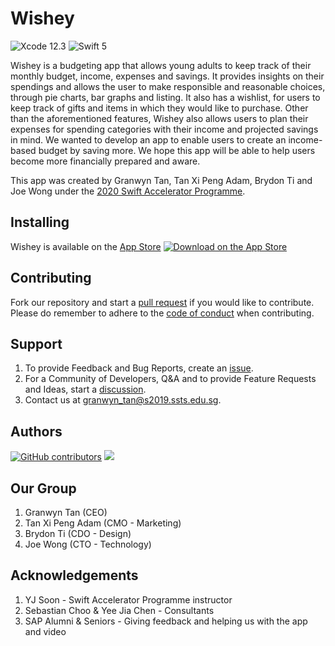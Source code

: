 # Wishey
![Xcode 12.3](http://img.shields.io/badge/Xcode-12.3-blue.svg?style=flat-square) ![Swift 5](http://img.shields.io/badge/Swift-5-orange.svg?style=flat-square)
<br>

Wishey is a budgeting app that allows young adults to keep track of their monthly budget, income, expenses and savings. It provides insights on their spendings and allows the user to make responsible and reasonable choices, through pie charts, bar graphs and listing. It also has a wishlist, for users to keep track of gifts and items in which they would like to purchase. Other than the aforementioned features, Wishey also allows users to plan their expenses for spending categories with their income and projected savings in mind. We wanted to develop an app to enable users to create an income-based budget by saving more. We hope this app will be able to help users become more financially prepared and aware.

This app was created by Granwyn Tan, Tan Xi Peng Adam, Brydon Ti and Joe Wong under the [2020 Swift Accelerator Programme](https://www.swiftinsg.org/). 

## Installing
Wishey is available on the [App Store](https://tk.sg/sis20-wishey)
[![Download on the App Store](https://upload.wikimedia.org/wikipedia/commons/3/3c/Download_on_the_App_Store_Badge.svg)](https://tk.sg/sis20-wishey)

## Contributing
Fork our repository and start a [pull request](https://github.com/swiftaccelerator2020/Wishey/pulls) if you would like to contribute.
<br>
Please do remember to adhere to the [code of conduct](CODE_OF_CONDUCT) when contributing.

## Support
1. To provide Feedback and Bug Reports, create an [issue](https://github.com/swiftaccelerator2020/Wishey/issues).
2. For a Community of Developers, Q&A and to provide Feature Requests and Ideas, start a [discussion](https://github.com/swiftaccelerator2020/Wishey/issues).
3. Contact us at [granwyn_tan@s2019.ssts.edu.sg](granwyn_tan@s2019.ssts.edu.sg).

## Authors
[![GitHub contributors](https://img.shields.io/github/contributors/swiftaccelerator2020/Wishey?style=flat-square)](https://github.com/swiftaccelerator2020/Wishey/graphs/contributors)
<a href="https://github.com/swiftaccelerator2020/Wishey/graphs/contributors">
  <img src="https://contributors-img.web.app/image?repo=swiftaccelerator2020/Wishey" />
</a>

## Our Group
1. Granwyn Tan (CEO)
2. Tan Xi Peng Adam (CMO - Marketing)
3. Brydon Ti (CDO - Design)
4. Joe Wong (CTO - Technology)

## Acknowledgements
1. YJ Soon - Swift Accelerator Programme instructor
2. Sebastian Choo & Yee Jia Chen - Consultants
3. SAP Alumni & Seniors - Giving feedback and helping us with the app and video
